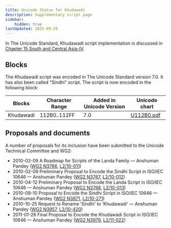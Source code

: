 ```yaml
---
title: Unicode Status for Khudawadi
description: Supplementary script page
sidebar:
    hidden: true
lastUpdated: 2025-09-29
---
```


In The Unicode Standard, Khudawadi script implementation is discussed in [Chapter 15 South and Central Asia-IV](http://www.unicode.org/versions/latest/ch15.pdf).

## Blocks

The Khudawadi script was encoded in The Unicode Standard version 7.0. It has also been called "Sindhi" script. The script is now encoded in the following block:

| Blocks | Character Range | Added in Unicode Version | Unicode chart |
| ------ | --------------- | ------------------------ | ------------- |
| Khudawadi  | 112B0..112FF | 7.0 | [U112B0.pdf](http://www.unicode.org/charts/PDF/U112B0.pdf) |

## Proposals and documents

A number of proposals for its inclusion have been submitted to the Unicode Technical Committee and WG2:
- 2010-02-09 A Roadmap for Scripts of the Landa Family — Anshuman Pandey ([WG2 N3766](https://www.unicode.org/wg2/docs/n3766.pdf), [L2/10-011](http://www.unicode.org/cgi-bin/GetMatchingDocs.pl?L2/10-011))
- 2010-02-09 Preliminary Proposal to Encode the Sindhi Script in ISO/IEC 10646 — Anshuman Pandey ([WG2 N3767](https://www.unicode.org/wg2/docs/n3767.pdf), [L2/10-012](http://www.unicode.org/cgi-bin/GetMatchingDocs.pl?L2/10-012))
- 2010-04-12 Preliminary Proposal to Encode the Landa Script in ISO/IEC 10646 — Anshuman Pandey ([WG2 N3768](https://www.unicode.org/wg2/docs/n3768.pdf), [L2/10-013](http://www.unicode.org/cgi-bin/GetMatchingDocs.pl?L2/10-013))
- 2010-09-10 Proposal to Encode the Sindhi Script in ISO/IEC 10646 — Anshuman Pandey ([WG2 N3871](http://www.dkuug.dk/jtc1/sc2/wg2/docs/n3871.pdf), [L2/10-271](http://www.unicode.org/cgi-bin/GetMatchingDocs.pl?L2/10-271))
- 2010-10-25 Request to Rename ‘Sindhi’ to ‘Khudawadi’ — Anshuman Pandey ([WG2 N3957](https://www.unicode.org/wg2/docs/n3957.pdf), [L2/10-420](http://www.unicode.org/cgi-bin/GetMatchingDocs.pl?L2/10-420))
- 2011-01-28 Final Proposal to Encode the Khudawadi Script in ISO/IEC 10646 — Anshuman Pandey ([WG2 N3979](https://www.unicode.org/wg2/docs/n3979.pdf), [L2/11-022](http://www.unicode.org/cgi-bin/GetMatchingDocs.pl?L2/11-022))
